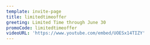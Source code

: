 ```yaml
---
template: invite-page
title: limitedtimeoffer
greeting: Limited Time through June 30
promoCode: limitedtimeoffer
videoURL: 'https://www.youtube.com/embed/UOESx14TIZY'
---
```



